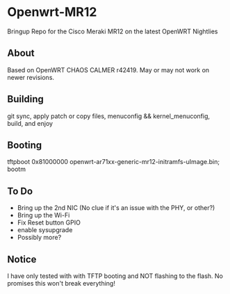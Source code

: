 Openwrt-MR12
============

Bringup Repo for the Cisco Meraki MR12 on the latest OpenWRT Nightlies


About
-----
Based on OpenWRT CHAOS CALMER r42419. May or may not work on newer revisions.

Building
--------
git sync, apply patch or copy files, menuconfig && kernel_menuconfig, build, and enjoy

Booting
-------
tftpboot 0x81000000 openwrt-ar71xx-generic-mr12-initramfs-uImage.bin; bootm

To Do
-----
* Bring up the 2nd NIC (No clue if it's an issue with the PHY, or other?)
* Bring up the Wi-Fi
* Fix Reset button GPIO
* enable sysupgrade
* Possibly more?

Notice
------
I have only tested with with TFTP booting and NOT flashing to the flash. No promises this won't break everything!